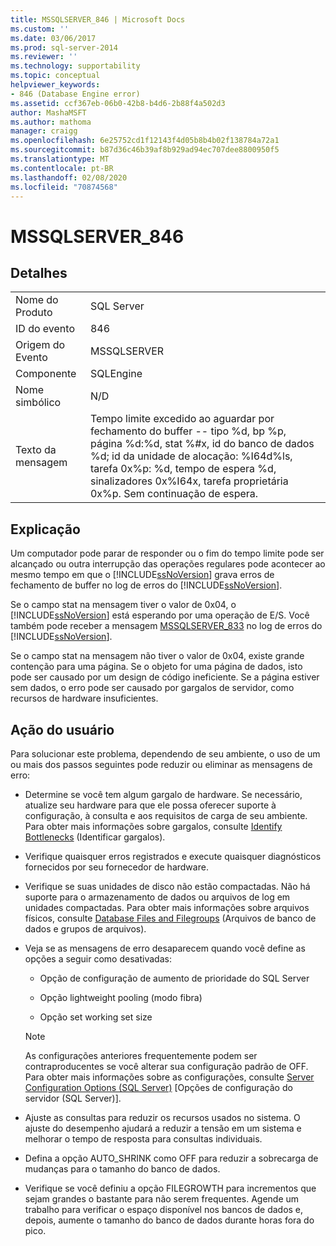 ```yaml
---
title: MSSQLSERVER_846 | Microsoft Docs
ms.custom: ''
ms.date: 03/06/2017
ms.prod: sql-server-2014
ms.reviewer: ''
ms.technology: supportability
ms.topic: conceptual
helpviewer_keywords:
- 846 (Database Engine error)
ms.assetid: ccf367eb-06b0-42b8-b4d6-2b88f4a502d3
author: MashaMSFT
ms.author: mathoma
manager: craigg
ms.openlocfilehash: 6e25752cd1f12143f4d05b8b4b02f138784a72a1
ms.sourcegitcommit: b87d36c46b39af8b929ad94ec707dee8800950f5
ms.translationtype: MT
ms.contentlocale: pt-BR
ms.lasthandoff: 02/08/2020
ms.locfileid: "70874568"
---
```

# <a name="mssqlserver_846"></a>MSSQLSERVER_846
    
## <a name="details"></a>Detalhes  
  
|||  
|-|-|  
|Nome do Produto|SQL Server|  
|ID do evento|846|  
|Origem do Evento|MSSQLSERVER|  
|Componente|SQLEngine|  
|Nome simbólico|N/D|  
|Texto da mensagem|Tempo limite excedido ao aguardar por fechamento do buffer -- tipo %d, bp %p, página %d:%d, stat %#x, id do banco de dados %d; id da unidade de alocação: %I64d%ls, tarefa 0x%p: %d, tempo de espera %d, sinalizadores 0x%I64x, tarefa proprietária 0x%p. Sem continuação de espera.|  
  
## <a name="explanation"></a>Explicação  
 Um computador pode parar de responder ou o fim do tempo limite pode ser alcançado ou outra interrupção das operações regulares pode acontecer ao mesmo tempo em que o [!INCLUDE[ssNoVersion](../../includes/ssnoversion-md.md)] grava erros de fechamento de buffer no log de erros do [!INCLUDE[ssNoVersion](../../includes/ssnoversion-md.md)].  
  
 Se o campo stat na mensagem tiver o valor de 0x04, o [!INCLUDE[ssNoVersion](../../includes/ssnoversion-md.md)] está esperando por uma operação de E/S. Você também pode receber a mensagem [MSSQLSERVER_833](mssqlserver-833-database-engine-error.md) no log de erros do [!INCLUDE[ssNoVersion](../../includes/ssnoversion-md.md)].  
  
 Se o campo stat na mensagem não tiver o valor de 0x04, existe grande contenção para uma página. Se o objeto for uma página de dados, isto pode ser causado por um design de código ineficiente. Se a página estiver sem dados, o erro pode ser causado por gargalos de servidor, como recursos de hardware insuficientes.  
  
## <a name="user-action"></a>Ação do usuário  
 Para solucionar este problema, dependendo de seu ambiente, o uso de um ou mais dos passos seguintes pode reduzir ou eliminar as mensagens de erro:  
  
-   Determine se você tem algum gargalo de hardware. Se necessário, atualize seu hardware para que ele possa oferecer suporte à configuração, à consulta e aos requisitos de carga de seu ambiente. Para obter mais informações sobre gargalos, consulte [Identify Bottlenecks](../performance/identify-bottlenecks.md) (Identificar gargalos).  
  
-   Verifique quaisquer erros registrados e execute quaisquer diagnósticos fornecidos por seu fornecedor de hardware.  
  
-   Verifique se suas unidades de disco não estão compactadas. Não há suporte para o armazenamento de dados ou arquivos de log em unidades compactadas. Para obter mais informações sobre arquivos físicos, consulte [Database Files and Filegroups](../databases/database-files-and-filegroups.md) (Arquivos de banco de dados e grupos de arquivos).  
  
-   Veja se as mensagens de erro desaparecem quando você define as opções a seguir como desativadas:  
  
    -   Opção de configuração de aumento de prioridade do SQL Server  
  
    -   Opção lightweight pooling (modo fibra)  
  
    -   Opção set working set size  
  
    > [!NOTE]  
    >  As configurações anteriores frequentemente podem ser contraproducentes se você alterar sua configuração padrão de OFF. Para obter mais informações sobre as configurações, consulte [Server Configuration Options &#40;SQL Server&#41;](../../database-engine/configure-windows/server-configuration-options-sql-server.md) [Opções de configuração do servidor (SQL Server)].  
  
-   Ajuste as consultas para reduzir os recursos usados no sistema. O ajuste do desempenho ajudará a reduzir a tensão em um sistema e melhorar o tempo de resposta para consultas individuais.  
  
-   Defina a opção AUTO_SHRINK como OFF para reduzir a sobrecarga de mudanças para o tamanho do banco de dados.  
  
-   Verifique se você definiu a opção FILEGROWTH para incrementos que sejam grandes o bastante para não serem frequentes. Agende um trabalho para verificar o espaço disponível nos bancos de dados e, depois, aumente o tamanho do banco de dados durante horas fora do pico.  
  
  

